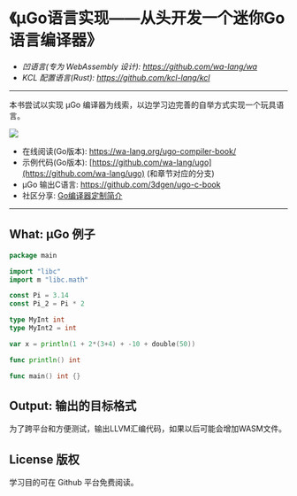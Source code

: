 # 《µGo语言实现——从头开发一个迷你Go语言编译器》

- *凹语言(专为 WebAssembly 设计): https://github.com/wa-lang/wa*
- *KCL 配置语言(Rust): https://github.com/kcl-lang/kcl*

----

本书尝试以实现 µGo 编译器为线索，以边学习边完善的自举方式实现一个玩具语言。

![](cover.png)

- 在线阅读(Go版本): https://wa-lang.org/ugo-compiler-book/
- 示例代码(Go版本): [https://github.com/wa-lang/ugo](https://github.com/wa-lang/ugo) (和章节对应的分支)
- µGo 输出C语言: https://github.com/3dgen/ugo-c-book
- 社区分享: [Go编译器定制简介](https://wa-lang.org/ugo-compiler-book/talks/go-compiler-intro.html)

---

## What: µGo 例子

```go
package main

import "libc"
import m "libc.math"

const Pi = 3.14
const Pi_2 = Pi * 2

type MyInt int
type MyInt2 = int

var x = println(1 + 2*(3+4) + -10 + double(50))

func println() int

func main() int {}
```

## Output: 输出的目标格式

为了跨平台和方便测试，输出LLVM汇编代码，如果以后可能会增加WASM文件。

## License 版权

学习目的可在 Github 平台免费阅读。

